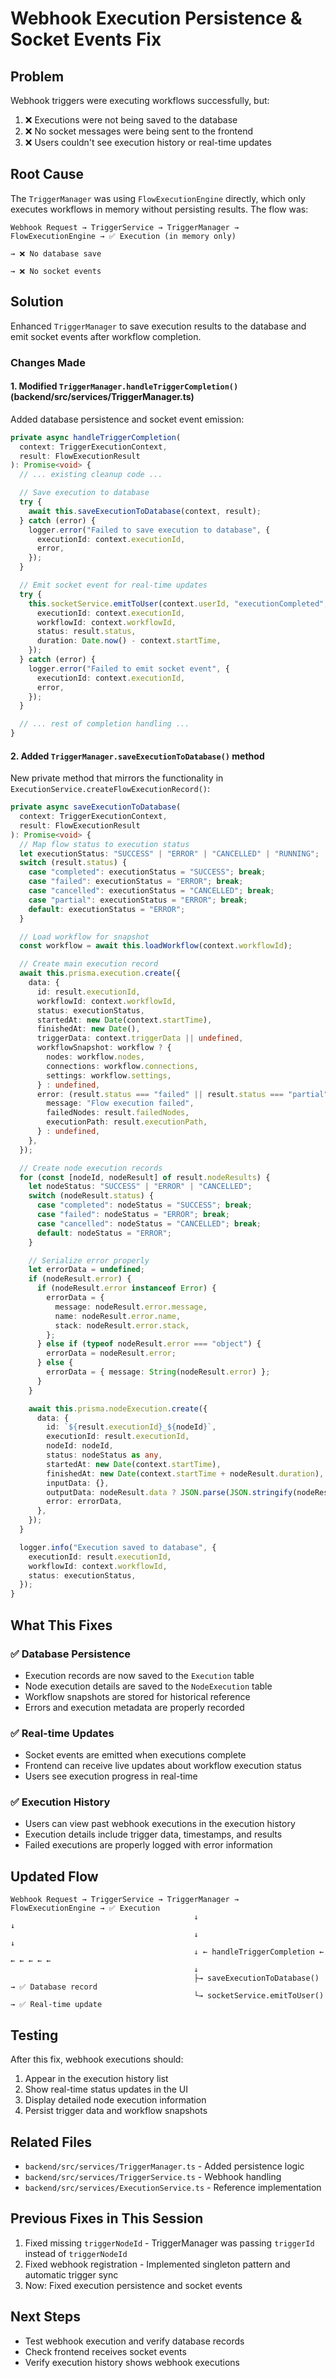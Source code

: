 # Webhook Execution Persistence & Socket Events Fix

## Problem

Webhook triggers were executing workflows successfully, but:

1. ❌ Executions were not being saved to the database
2. ❌ No socket messages were being sent to the frontend
3. ❌ Users couldn't see execution history or real-time updates

## Root Cause

The `TriggerManager` was using `FlowExecutionEngine` directly, which only executes workflows in memory without persisting results. The flow was:

```
Webhook Request → TriggerService → TriggerManager → FlowExecutionEngine → ✅ Execution (in memory only)
                                                                         → ❌ No database save
                                                                         → ❌ No socket events
```

## Solution

Enhanced `TriggerManager` to save execution results to the database and emit socket events after workflow completion.

### Changes Made

#### 1. Modified `TriggerManager.handleTriggerCompletion()` (backend/src/services/TriggerManager.ts)

Added database persistence and socket event emission:

```typescript
private async handleTriggerCompletion(
  context: TriggerExecutionContext,
  result: FlowExecutionResult
): Promise<void> {
  // ... existing cleanup code ...

  // Save execution to database
  try {
    await this.saveExecutionToDatabase(context, result);
  } catch (error) {
    logger.error("Failed to save execution to database", {
      executionId: context.executionId,
      error,
    });
  }

  // Emit socket event for real-time updates
  try {
    this.socketService.emitToUser(context.userId, "executionCompleted", {
      executionId: context.executionId,
      workflowId: context.workflowId,
      status: result.status,
      duration: Date.now() - context.startTime,
    });
  } catch (error) {
    logger.error("Failed to emit socket event", {
      executionId: context.executionId,
      error,
    });
  }

  // ... rest of completion handling ...
}
```

#### 2. Added `TriggerManager.saveExecutionToDatabase()` method

New private method that mirrors the functionality in `ExecutionService.createFlowExecutionRecord()`:

```typescript
private async saveExecutionToDatabase(
  context: TriggerExecutionContext,
  result: FlowExecutionResult
): Promise<void> {
  // Map flow status to execution status
  let executionStatus: "SUCCESS" | "ERROR" | "CANCELLED" | "RUNNING";
  switch (result.status) {
    case "completed": executionStatus = "SUCCESS"; break;
    case "failed": executionStatus = "ERROR"; break;
    case "cancelled": executionStatus = "CANCELLED"; break;
    case "partial": executionStatus = "ERROR"; break;
    default: executionStatus = "ERROR";
  }

  // Load workflow for snapshot
  const workflow = await this.loadWorkflow(context.workflowId);

  // Create main execution record
  await this.prisma.execution.create({
    data: {
      id: result.executionId,
      workflowId: context.workflowId,
      status: executionStatus,
      startedAt: new Date(context.startTime),
      finishedAt: new Date(),
      triggerData: context.triggerData || undefined,
      workflowSnapshot: workflow ? {
        nodes: workflow.nodes,
        connections: workflow.connections,
        settings: workflow.settings,
      } : undefined,
      error: (result.status === "failed" || result.status === "partial") ? {
        message: "Flow execution failed",
        failedNodes: result.failedNodes,
        executionPath: result.executionPath,
      } : undefined,
    },
  });

  // Create node execution records
  for (const [nodeId, nodeResult] of result.nodeResults) {
    let nodeStatus: "SUCCESS" | "ERROR" | "CANCELLED";
    switch (nodeResult.status) {
      case "completed": nodeStatus = "SUCCESS"; break;
      case "failed": nodeStatus = "ERROR"; break;
      case "cancelled": nodeStatus = "CANCELLED"; break;
      default: nodeStatus = "ERROR";
    }

    // Serialize error properly
    let errorData = undefined;
    if (nodeResult.error) {
      if (nodeResult.error instanceof Error) {
        errorData = {
          message: nodeResult.error.message,
          name: nodeResult.error.name,
          stack: nodeResult.error.stack,
        };
      } else if (typeof nodeResult.error === "object") {
        errorData = nodeResult.error;
      } else {
        errorData = { message: String(nodeResult.error) };
      }
    }

    await this.prisma.nodeExecution.create({
      data: {
        id: `${result.executionId}_${nodeId}`,
        executionId: result.executionId,
        nodeId: nodeId,
        status: nodeStatus as any,
        startedAt: new Date(context.startTime),
        finishedAt: new Date(context.startTime + nodeResult.duration),
        inputData: {},
        outputData: nodeResult.data ? JSON.parse(JSON.stringify(nodeResult.data)) : undefined,
        error: errorData,
      },
    });
  }

  logger.info("Execution saved to database", {
    executionId: result.executionId,
    workflowId: context.workflowId,
    status: executionStatus,
  });
}
```

## What This Fixes

### ✅ Database Persistence

- Execution records are now saved to the `Execution` table
- Node execution details are saved to the `NodeExecution` table
- Workflow snapshots are stored for historical reference
- Errors and execution metadata are properly recorded

### ✅ Real-time Updates

- Socket events are emitted when executions complete
- Frontend can receive live updates about workflow execution status
- Users see execution progress in real-time

### ✅ Execution History

- Users can view past webhook executions in the execution history
- Execution details include trigger data, timestamps, and results
- Failed executions are properly logged with error information

## Updated Flow

```
Webhook Request → TriggerService → TriggerManager → FlowExecutionEngine → ✅ Execution
                                         ↓                                       ↓
                                         ↓                                       ↓
                                         ↓ ← handleTriggerCompletion ← ← ← ← ← ←
                                         ↓
                                         ├→ saveExecutionToDatabase() → ✅ Database record
                                         └→ socketService.emitToUser() → ✅ Real-time update
```

## Testing

After this fix, webhook executions should:

1. Appear in the execution history list
2. Show real-time status updates in the UI
3. Display detailed node execution information
4. Persist trigger data and workflow snapshots

## Related Files

- `backend/src/services/TriggerManager.ts` - Added persistence logic
- `backend/src/services/TriggerService.ts` - Webhook handling
- `backend/src/services/ExecutionService.ts` - Reference implementation

## Previous Fixes in This Session

1. Fixed missing `triggerNodeId` - TriggerManager was passing `triggerId` instead of `triggerNodeId`
2. Fixed webhook registration - Implemented singleton pattern and automatic trigger sync
3. Now: Fixed execution persistence and socket events

## Next Steps

- Test webhook execution and verify database records
- Check frontend receives socket events
- Verify execution history shows webhook executions
